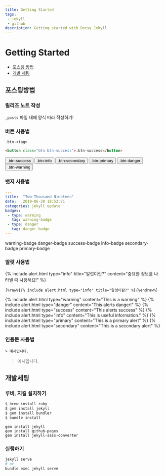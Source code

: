```yaml
---
title: Getting Started
tags: 
 - jekyll
 - github
description: Getting started with Docsy Jekyll
---
```


# Getting Started

* [포스팅 방법](#포스팅방법)
* [개발 세팅](#개발세팅)

## 포스팅방법

### 릴리즈 노트 작성

`_posts` 파일 내에 양식 따라 작성하기!

### 버튼 사용법

`.btn-<tag>`

```html
<button class="btn btn-success">.btn-success</button>
```

<button class="btn btn-success">.btn-success</button>
<button class="btn btn-info">.btn-info</button>
<button class="btn btn-secondary">.btn-secondary</button>
<button class="btn btn-primary">.btn-primary</button>
<button class="btn btn-danger">.btn-danger</button>
<button class="btn btn-warning">.btn-warning</button>

### 뱃지 사용법

```yaml
---
title:  "Two Thousand Nineteen"
date:   2019-06-28 18:52:21
categories: jekyll update
badges:
 - type: warning
   tag: warning-badge
 - type: danger
   tag: danger-badge
---
```

<span class="badge badge-warning">warning-badge</span>
<span class="badge badge-danger">danger-badge</span>
<span class="badge badge-success">success-badge</span>
<span class="badge badge-info">info-badge</span>
<span class="badge badge-secondary">secondary-badge</span>
<span class="badge badge-primary">primary-badge</span>

### 알럿 사용법

{% include alert.html type="info" title="알럿이란?" content="중요한 정보를 나타낼 때 사용해요!" %}

```
{%raw%}{% include alert.html type="info" title="알럿이란?" %}{%endraw%}
```

{% include alert.html type="warning" content="This is a warning" %}
{% include alert.html type="danger" content="This alerts danger!" %}
{% include alert.html type="success" content="This alerts success" %}
{% include alert.html type="info" content="This is useful information." %}
{% include alert.html type="primary" content="This is a primary alert" %}
{% include alert.html type="secondary" content="This is a secondary alert" %}

### 인용문 사용법

```
> 예시입니다.
```

> 예시입니다.

## 개발세팅
### 루비, 지킬 설치하기

```bash
$ brew install ruby
$ gem install jekyll
$ gem install bundler
$ bundle install
```

```
gem install jekyll
gem install github-pages
gem install jekyll-sass-converter
```

### 실행하기

```bash
jekyll serve
# or
bundle exec jekyll serve
```
